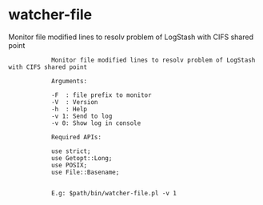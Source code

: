 # watcher-file
Monitor file modified lines to resolv problem of LogStash with CIFS shared point


                Monitor file modified lines to resolv problem of LogStash with CIFS shared point

                Arguments:

                -F  : file prefix to monitor
                -V  : Version
                -h  : Help
                -v 1: Send to log
                -v 0: Show log in console

                Required APIs:

                use strict;
                use Getopt::Long;
                use POSIX;
                use File::Basename;


                E.g: $path/bin/watcher-file.pl -v 1

